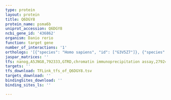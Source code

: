 ```yaml
---
type: protein
layout: protein
title: Q6DGY8
protein_name: psma6b
uniprot_accession: Q6DGY8
ncbi_gene_id: '436862'
organism: Danio rerio
function: target gene
number_of_interactions: '1'
orthologs: '[{"species": "Homo sapiens", "id": ["G3V5Z7"]}, {"species": "Mus musculus", "id": ["<a href=\"/protein/q9qum9\">Q9QUM9</a>"]}, {"species": "Rattus norvegicus", "id": ["<a href=\"/protein/p60901\">P60901</a>"]}, {"species": "Drosophila melanogaster", "id": ["Q9XZJ4"]}, {"species": "Caenorhabditis elegans", "id": ["<a href=\"/protein/o17586\">O17586</a>"]}, {"species": "Saccharomyces cerevisiae", "id": ["<a href=\"/protein/p21243\">P21243</a>"]}]'
jaspar_matrices: ''
tfs: nanog,A5JNG8,792333,GTRD,chromatin immunoprecipitation assay,27924024%5Buid%5D,No
targets: ''
tfs_download: TFLink_tfs_of_Q6DGY8.tsv
targets_download: ''
bindingSites_download: ''
binding_sites_ls: ''

---
```

